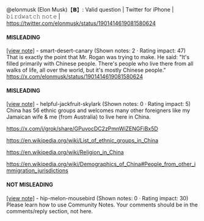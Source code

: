 @elonmusk (Elon Musk)【𝗕】: Valid question | Twitter for iPhone | 𝚋𝚒𝚛𝚍𝚠𝚊𝚝𝚌𝚑 𝚗𝚘𝚝𝚎 | https://twitter.com/elonmusk/status/1901414619081580624

#### MISLEADING

[[view note]](https://x.com/i/birdwatch/n/1901545458885165313) - smart-desert-canary (Shown notes: 2 · Rating impact: 47)\
That is exactly the point that Mr. Rogan was trying to make. He said: "It's filled primarily with Chinese people. There's people who live there from all walks of life, all over the world, but it's mostly Chinese people."
https://x.com/elonmusk/status/1901414619081580624

#### MISLEADING

[[view note]](https://x.com/i/birdwatch/n/1901534597466259804) - helpful-jackfruit-skylark (Shown notes: 0 · Rating impact: 5)\
China has 56 ethnic groups and welcomes many other foreigners like my Jamaican wife & me (from Australia) to live here in China.

https://x.com/i/grok/share/GPuvocDC2zPmnWiZENGFiBx5D

https://en.wikipedia.org/wiki/List_of_ethnic_groups_in_China

https://en.wikipedia.org/wiki/Religion_in_China

https://en.wikipedia.org/wiki/Demographics_of_China#People_from_other_immigration_jurisdictions

#### NOT MISLEADING

[[view note]](https://x.com/i/birdwatch/n/1901614649310691815) - hip-melon-mousebird (Shown notes: 0 · Rating impact: 30)\
Please learn how to use Community Notes. Your comments should be in the comments/reply section, not here. 
